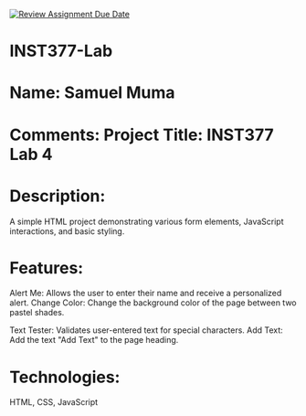 [![Review Assignment Due Date](https://classroom.github.com/assets/deadline-readme-button-22041afd0340ce965d47ae6ef1cefeee28c7c493a6346c4f15d667ab976d596c.svg)](https://classroom.github.com/a/tQtgsl4A)
# INST377-Lab

# Name: Samuel Muma

# Comments: Project Title: INST377 Lab 4

# Description:
A simple HTML project demonstrating various form elements, JavaScript interactions, and basic styling.

# Features:
Alert Me: Allows the user to enter their name and receive a personalized alert.
Change Color: Change the background color of the page between two pastel shades.

Text Tester: Validates user-entered text for special characters.
Add Text: Add the text "Add Text" to the page heading.

# Technologies:
HTML, CSS, JavaScript
